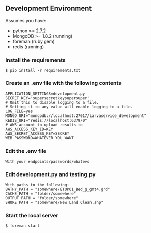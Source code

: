 ## Development Environment

Assumes you have:
* python >= 2.7.2
* MongoDB >= 1.8.2 (running)
* foreman (ruby gem)
* redis (running)

### Install the requirements
    $ pip install -r requirements.txt

### Create an .env file with the following contents
    APPLICATION_SETTINGS=development.py
    SECRET_KEY='supersecretkeysupersuper'
    # Omit this to disable logging to a file.
    # Setting it to any value will enable logging to a file.
    LOG_FILE=yes
    MONGO_URI="mongodb://localhost:27017/larvaservice_development"
    REDIS_URI="redis://localhost:6379/0"
    # AWS account to upload results to
    AWS_ACCESS_KEY_ID=KEY
    AWS_SECRET_ACCESS_KEY=SECRET
    WEB_PASSWORD=WHATEVER_YOU_WANT

### Edit the .env file
    With your endpoints/passwords/whatevs

### Edit development.py and testing.py 
    With paths to the following:
    BATHY_PATH = "somewhere/ETOPO1_Bed_g_gmt4.grd"
    CACHE_PATH = "folder/somewhere"
    OUTPUT_PATH = "folder/somewhere"
    SHORE_PATH = "somewhere/New_Land_Clean.shp"

### Start the local server
    $ foreman start
